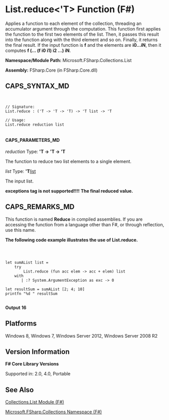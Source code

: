 # List.reduce<'T> Function (F#)

Applies a function to each element of the collection, threading an accumulator argument through the computation. This function first applies the function to the first two elements of the list. Then, it passes this result into the function along with the third element and so on. Finally, it returns the final result. If the input function is **f** and the elements are **i0...iN**, then it computes **f (... (f i0 i1) i2 ...) iN**.

**Namespace/Module Path:** Microsoft.FSharp.Collections.List

**Assembly:** FSharp.Core (in FSharp.Core.dll)


## CAPS_SYNTAX_MD



```


// Signature:
List.reduce : ('T -> 'T -> 'T) -> 'T list -> 'T

// Usage:
List.reduce reduction list


```



#### CAPS_PARAMETERS_MD
*reduction*
Type: **'T -&gt; 'T -&gt; 'T**


The function to reduce two list elements to a single element.


*list*
Type: **'T**[list](http://msdn.microsoft.com/en-us/library/c627b668-477b-4409-91ed-06d7f1b3e4a7)


The input list.



**exceptions tag is not supported!!!!**
**The final reduced value.**
## CAPS_REMARKS_MD
This function is named **Reduce** in compiled assemblies. If you are accessing the function from a language other than F#, or through reflection, use this name.

**The following code example illustrates the use of List.reduce.**


```



let sumAList list =
    try
        List.reduce (fun acc elem -> acc + elem) list
    with
       | :? System.ArgumentException as exc -> 0

let resultSum = sumAList [2; 4; 10]
printfn "%d " resultSum


```



**Output**
**16**
## Platforms
Windows 8, Windows 7, Windows Server 2012, Windows Server 2008 R2


## Version Information
**F# Core Library Versions**

Supported in: 2.0, 4.0, Portable




## See Also
[Collections.List Module &#40;F&#35;&#41;](Collections.List+Module+%28F%23%29.md)

[Microsoft.FSharp.Collections Namespace &#40;F&#35;&#41;](Microsoft.FSharp.Collections+Namespace+%28F%23%29.md)

